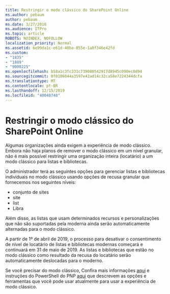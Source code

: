 ```yaml
---
title: Restringir o modo clássico do SharePoint Online
ms.author: pebaum
author: pebaum
ms.date: 3/27/2018
ms.audience: ITPro
ms.topic: article
ROBOTS: NOINDEX, NOFOLLOW
localization_priority: Normal
ms.assetid: 6e99da1c-e61d-40ba-855e-1a8f346e42fd
ms.custom:
- "1835"
- "1889"
- "9000225"
ms.openlocfilehash: b58a1c3fc331c739080542917d8945c090ec0d94
ms.sourcegitcommit: 0f0186044a3597e42ad14c32ca58e7224344dcfa
ms.translationtype: MT
ms.contentlocale: pt-BR
ms.lasthandoff: 12/15/2019
ms.locfileid: "40048748"
---
```

# <a name="restrict-sharepoint-online-to-classic-mode"></a>Restringir o modo clássico do SharePoint Online

Algumas organizações ainda exigem a experiência de modo clássico. Embora não haja planos de remover o modo clássico em um nível granular, não é mais possível restringir uma organização inteira (locatário) a um modo clássico para listas e bibliotecas.

O administrador terá as seguintes opções para gerenciar listas e bibliotecas individuais no modo clássico usando opções de recusa granular que fornecemos nos seguintes níveis:

- conjunto de sites
- site
- list
- Libra

Além disso, as listas que usam determinados recursos e personalizações que não são suportadas pela moderna ainda serão automaticamente alternadas para o modo clássico.

A partir de 1º de abril de 2019, o processo para desativar o consentimento de nível de locatário de listas e bibliotecas modernas começará e continuará em 31 de maio de 2019.  As listas e bibliotecas que estão no modo clássico como resultado da recusa do locatário serão automaticamente deslocadas para o moderno.

Se você precisar do modo clássico, Confira mais informações [aqui](https://techcommunity.microsoft.com/t5/Microsoft-SharePoint-Blog/Delivering-SharePoint-modern-experiences/ba-p/315023) e instruções do PowerShell do PNP [aqui](https://docs.microsoft.com/sharepoint/dev/transform/modernize-userinterface-lists-and-libraries-optout) que descrevem as opções e ferramentas que você pode usar atualmente para usar a experiência de modo clássico.
